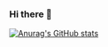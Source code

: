 ### Hi there 👋
[![Anurag's GitHub stats](https://github-readme-stats.vercel.app/api?username=CHERISH0115)](https://github.com/anuraghazra/github-readme-stats)
<!--
**CHERISH0115/CHERISH0115** is a ✨ _special_ ✨ repository because its `README.md` (this file) appears on your GitHub profile.

Here are some ideas to get you started:

 🔭 I’m currently working on ...
- 🌱 I’m currently learning ...
- 👯 I’m looking to collaborate on ...
- 🤔 I’m looking for help with ...
- 💬 Ask me about ...
- 📫 How to reach me: ...
- 😄 Pronouns: ...
- ⚡ Fun fact: ...
-->
